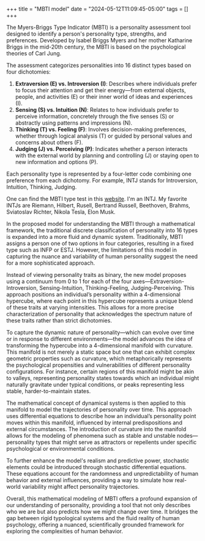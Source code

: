 +++
title = "MBTI model"
date = "2024-05-12T11:09:45-05:00"
tags = []
+++

The Myers-Briggs Type Indicator (MBTI) is a personality assessment tool designed to identify a person's personality type, strengths, and preferences. Developed by Isabel Briggs Myers and her mother Katharine Briggs in the mid-20th century, the MBTI is based on the psychological theories of Carl Jung.

The assessment categorizes personalities into 16 distinct types based on four dichotomies:
1. **Extraversion (E) vs. Introversion (I)**: Describes where individuals prefer to focus their attention and get their energy—from external objects, people, and activities (E) or their inner world of ideas and experiences (I).
2. **Sensing (S) vs. Intuition (N)**: Relates to how individuals prefer to perceive information, concretely through the five senses (S) or abstractly using patterns and impressions (N).
3. **Thinking (T) vs. Feeling (F)**: Involves decision-making preferences, whether through logical analysis (T) or guided by personal values and concerns about others (F).
4. **Judging (J) vs. Perceiving (P)**: Indicates whether a person interacts with the external world by planning and controlling (J) or staying open to new information and options (P).

Each personality type is represented by a four-letter code combining one preference from each dichotomy. For example, INTJ stands for Introversion, Intuition, Thinking, Judging.

One can find the MBTI type test in this [website](https://www.16personalities.com/free-personality-test). I'm an INTJ. My favorite INTJs are Riemann, Hilbert, Rusell, Bertrand Russell, Beethoven, Brahms, Sviatoslav Richter, Nikola Tesla, Elon Musk.

In the proposed model for understanding the MBTI through a mathematical framework, the traditional discrete classification of personality into 16 types is expanded into a more fluid and dynamic system. Traditionally, MBTI assigns a person one of two options in four categories, resulting in a fixed type such as INFP or ESTJ. However, the limitations of this model in capturing the nuance and variability of human personality suggest the need for a more sophisticated approach.

Instead of viewing personality traits as binary, the new model proposes using a continuum from 0 to 1 for each of the four axes—Extraversion-Introversion, Sensing-Intuition, Thinking-Feeling, Judging-Perceiving. This approach positions an individual’s personality within a 4-dimensional hypercube, where each point in this hypercube represents a unique blend of these traits at varying intensities. This allows for a more precise characterization of personality that acknowledges the spectrum nature of these traits rather than strict dichotomies.

To capture the dynamic nature of personality—which can evolve over time or in response to different environments—the model advances the idea of transforming the hypercube into a 4-dimensional manifold with curvature. This manifold is not merely a static space but one that can exhibit complex geometric properties such as curvature, which metaphorically represents the psychological propensities and vulnerabilities of different personality configurations. For instance, certain regions of this manifold might be akin to valleys, representing personality states towards which an individual might naturally gravitate under typical conditions, or peaks representing less stable, harder-to-maintain states.

The mathematical concept of dynamical systems is then applied to this manifold to model the trajectories of personality over time. This approach uses differential equations to describe how an individual’s personality point moves within this manifold, influenced by internal predispositions and external circumstances. The introduction of curvature into the manifold allows for the modeling of phenomena such as stable and unstable nodes—personality types that might serve as attractors or repellents under specific psychological or environmental conditions.

To further enhance the model's realism and predictive power, stochastic elements could be introduced through stochastic differential equations. These equations account for the randomness and unpredictability of human behavior and external influences, providing a way to simulate how real-world variability might affect personality trajectories.

Overall, this mathematical modeling of MBTI offers a profound expansion of our understanding of personality, providing a tool that not only describes who we are but also predicts how we might change over time. It bridges the gap between rigid typological systems and the fluid reality of human psychology, offering a nuanced, scientifically grounded framework for exploring the complexities of human behavior.


